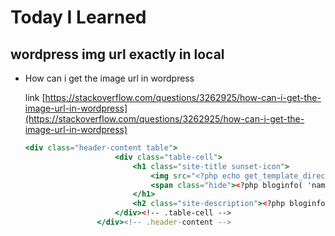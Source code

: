 # Today I Learned

## wordpress img url exactly in local

- How can i get the image url in wordpress

    link [https://stackoverflow.com/questions/3262925/how-can-i-get-the-image-url-in-wordpress](https://stackoverflow.com/questions/3262925/how-can-i-get-the-image-url-in-wordpress) 

    ```jsx
    <div class="header-content table">
    					<div class="table-cell">
    						<h1 class="site-title sunset-icon">
    							<img src="<?php echo get_template_directory_uri(); ?>/img/logo-black.png" />
    							<span class="hide"><?php bloginfo( 'name' ); ?></span>
    						</h1>
    						<h2 class="site-description"><?php bloginfo( 'description' ); ?></h2>
    					</div><!-- .table-cell -->
    				</div><!-- .header-content -->
    ```